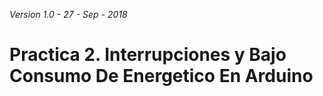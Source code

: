 *Version 1.0 - 27 - Sep - 2018*

# Practica 2. Interrupciones y Bajo Consumo De Energetico En Arduino

